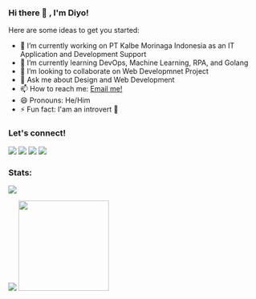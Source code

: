 ### Hi there 👋 , I'm Diyo!

Here are some ideas to get you started:

- 🔭 I’m currently working on PT Kalbe Morinaga Indonesia as an IT Application and Development Support
- 🌱 I’m currently learning DevOps, Machine Learning, RPA, and Golang
- 👯 I’m looking to collaborate on Web Developmnet Project
- 💬 Ask me about Design and Web Development
- 📫 How to reach me: <a href="diyorossi@gmail.com">Email me!</a>
- 😄 Pronouns: He/Him
- ⚡ Fun fact: I'am an introvert 🤫

### Let's connect!
<p>
    <a href="https://diyorossi.gitlab.io/resume/" target="blank"><img src="https://img.shields.io/badge/Website-https://diyorossi.gitlab.io/resume/-green?" /></a>
    <a href="https://www.linkedin.com/in/denlei-diyorossi/" target="blank"><img src="https://img.shields.io/badge/Denlei_Diyorossi-30302f?style=flat&logo=linkedin" /></a>
    <a href="https://twitter.com/diyorossi" target="blank"><img src="https://img.shields.io/badge/@diyorossi_-30302f?style=flat&logo=twitter" /></a>
    <a href="https://instagram.com/diyorossi" target="blank"><img src="https://img.shields.io/badge/@diyorossi_-30302f?style=flat&logo=instagram" /></a>
</p>

### Stats:
 <img src="https://gpvc.arturio.dev/diyorossi" />
 
 <p>
    <img src="https://github-readme-stats.vercel.app/api?username=diyorossi&hide=contribs,prs&show_icons=true&hide_border=true&title_color=000" />
    <img src="https://github-readme-stats.vercel.app/api/top-langs/?username=diyorossi&layout=compact" height=180 />
</p>
